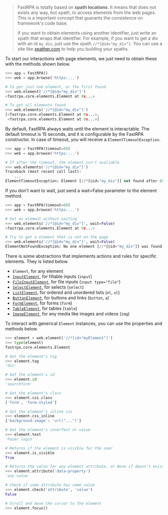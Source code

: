 
> FastRPA is totally based on **xpath locations**. It means that does not exists any way, but xpath, to access elements from the web pages. This is a important concept that guarants the consistence on framework's code base. 
> 
> If you want to obtain elements using another identifier, just write an xpath that wraps that identifier. For example, if you want to get a div with an id `my_div`, just use the xpath `//*[@id="my_div"]`. You can use a site like [xpather.com](http://xpather.com/) to help you building your xpaths.

To start our interactions with page elements, we just need to obtain these with the methods shown below.

```python
>>> app = FastRPA()
>>> web = app.browse('https:...')

# To get just one element, or the first found
>>> web.element('//*[@id="my_div"]')
<fastrpa.core.elements.Element at 0x...>

# To get all elements found
>>> web.elements('//*[@id="my_div"]')
[<fastrpa.core.elements.Element at 0x...>,
 <fastrpa.core.elements.Element at 0x...>]
```

By default, FastRPA always waits until the element is interactable. The default timeout is 15 seconds, and it is configurable by the FastRPA constructor. In case of timeout, you will receive a `ElementTimeoutException`.

```python
>>> app = FastRPA(timeout=60)
>>> web = app.browse('https:...')

# If after the timeout, the element isn't avaliable
>>> web.elements('//*[@id="my_div"]')
Traceback (most recent call last):
    ...
ElementTimeoutException: Element [//*[@id="my_div"]] not found after 60 seconds!
```

If you don't want to wait, just send a wait=False parameter to the element method.

```python
>>> app = FastRPA(timeout=60)
>>> web = app.browse('https:...')

# Get an element without waiting
>>> web.elements('//*[@id="my_div"]', wait=False)
<fastrpa.core.elements.Element at 0x...>

# Try to get a element that is not on the page
>>> web.elements('//*[@id="my_div"]', wait=False)
ElementNotFoundException: No one element [//*[@id="my_div"]] was found!
```

There is some abstractions that implements actions and rules for specific elements. They is listed below.

- `Element`, for any element
- [`InputElement`](#inputs), for fillable inputs (`input`)
- [`FileInputElement`](#file-inputs), for file inputs (`input type="file"`)
- [`SelectElement`](#selects), for selects (`select`)
- [`ListElement`](#lists), for ordered and unordered lists (`ol`, `ul`)
- [`ButtonElement`](#buttons-and-links), for buttons and links (`button`, `a`)
- [`FormElement`](#forms), for forms (`form`)
- [`TableElement`](#tables), for tables (`table`)
- [`ImageElement`](#images), for any media like images and videos (`img`)

To interact with generical `Element` instances, you can use the properties and methods below.

```python
>>> element = web.element('//*[id="myElement"]')
>>> type(element)
fastrpa.core.elements.Element

# Get the element's tag
>>> element.tag
'div'

# Get the element's id
>>> element.id
'searchform'

# Get the element's class
>>> element.css_class
['form', 'form-styled']

# Get the element's inline css
>>> element.css_inline
{'background-image': 'url("...")'}

# Get the element's innerText or value
>>> element.text
'Fazer login'

# Returns if the element is visible for the user
>>> element.is_visible
True

# Returns the value for any element attribute, or None if doesn't exists
>>> element.attribute('data-property')
'any value'

# Check if some attribute has some value
>>> element.check('attribute', 'value')
False

# Scroll and move the cursor to the element
>>> element.focus()
```